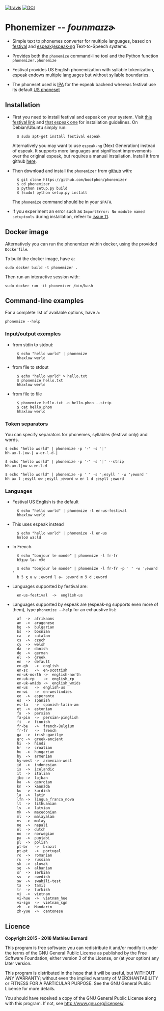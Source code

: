 [![travis](https://travis-ci.org/bootphon/phonemizer.svg?branch=master)](https://travis-ci.org/bootphon/phonemizer) [![DOI](https://zenodo.org/badge/56728069.svg)](https://doi.org/10.5281/zenodo.1045825)

# Phonemizer -- *foʊnmaɪzɚ*

* Simple text to phonemes converter for multiple languages, based
  on [festival](http://www.cstr.ed.ac.uk/projects/festival) and
  [espeak](http://espeak.sourceforge.net/)/[espeak-ng](https://github.com/espeak-ng/espeak-ng/)
  Text-to-Speech systems.

* Provides both the `phonemize` command-line tool and the Python function
  `phonemizer.phonemize`

* Festival provides US English phonemization with syllable
  tokenization, espeak endows multiple languages but without syllable
  boundaries.

* The phoneset used is
  [IPA](https://en.wikipedia.org/wiki/International_Phonetic_Alphabet)
  for the espeak backend whereas festival use its default
  [US phoneset](http://www.festvox.org/bsv/c4711.html)


## Installation

* First you need to install festival and espeak on your system. Visit
  [this festival link](http://www.festvox.org/docs/manual-2.4.0/festival_6.html#Installation)
  and [that espeak one](http://espeak.sourceforge.net/download.html)
  for installation guidelines. On Debian/Ubuntu simply run:

        $ sudo apt-get install festival espeak

  Alternatively you may want to use `espeak-ng` (Next Generation)
  instead of espeak. It supports more languages and significant
  improvements over the original espeak, but requires a manual
  installation. Install it from github
  [here](https://github.com/espeak-ng/espeak-ng/).

* Then download and install the `phonemizer` from
  [github](https://github.com/bootphon/phonemizer) with:

        $ git clone https://github.com/bootphon/phonemizer
        $ cd phonemizer
        $ python setup.py build
        $ [sudo] python setup.py install

  The `phonemize` command should be in your `$PATH`.

* If you experiment an error such as `ImportError: No module named
  setuptools` during installation, refeer to [issue
  11](https://github.com/bootphon/phonemizer/issues/11).

## Docker image

Alternatively you can run the phonemizer within docker, using the
provided `Dockerfile`.

To build the docker image, have a:

    sudo docker build -t phonemizer .

Then run an interactive session with:

    sudo docker run -it phonemizer /bin/bash


## Command-line examples

For a complete list of available options, have a:

    phonemize --help


### Input/output exemples

* from stdin to stdout:

        $ echo "hello world" | phonemize
        hhaxlow werld

* from file to stdout

        $ echo "hello world" > hello.txt
        $ phonemize hello.txt
        hhaxlow werld

* from file to file

        $ phonemize hello.txt -o hello.phon --strip
        $ cat hello.phon
        hhaxlow werld


### Token separators

You can specify separators for phonemes, syllables (festival only) and
words.

    $ echo "hello world" | phonemize -p '-' -s '|'
    hh-ax-l-|ow-| w-er-l-d-|

    $ echo "hello world" | phonemize -p '-' -s '|' --strip
    hh-ax-l|ow w-er-l-d

    $ echo "hello world" | phonemize -p ' ' -s ';esyll ' -w ';eword '
    hh ax l ;esyll ow ;esyll ;eword w er l d ;esyll ;eword


### Languages

* Festival US English is the default

        $ echo "hello world" | phonemize -l en-us-festival
        hhaxlow werld

* This uses espeak instead

        $ echo "hello world" | phonemize -l en-us
        həloʊ wɜːld

* In French

        $ echo "bonjour le monde" | phonemize -l fr-fr
        bɔ̃ʒuʁ lə- mɔ̃d

        $ echo "bonjour le monde" | phonemize -l fr-fr -p ' ' -w ';eword '
        b ɔ̃ ʒ u ʁ ;eword l ə- ;eword m ɔ̃ d ;eword

* Languages supported by festival are:

        en-us-festival	->	english-us

* Languages supported by espeak are (espeak-ng supports even more of
  them), type `phonemize --help` for an exhaustive list:

        af	->	afrikaans
        an	->	aragonese
        bg	->	bulgarian
        bs	->	bosnian
        ca	->	catalan
        cs	->	czech
        cy	->	welsh
        da	->	danish
        de	->	german
        el	->	greek
        en	->	default
        en-gb	->	english
        en-sc	->	en-scottish
        en-uk-north	->	english-north
        en-uk-rp	->	english_rp
        en-uk-wmids	->	english_wmids
        en-us	->	english-us
        en-wi	->	en-westindies
        eo	->	esperanto
        es	->	spanish
        es-la	->	spanish-latin-am
        et	->	estonian
        fa	->	persian
        fa-pin	->	persian-pinglish
        fi	->	finnish
        fr-be	->	french-Belgium
        fr-fr	->	french
        ga	->	irish-gaeilge
        grc	->	greek-ancient
        hi	->	hindi
        hr	->	croatian
        hu	->	hungarian
        hy	->	armenian
        hy-west	->	armenian-west
        id	->	indonesian
        is	->	icelandic
        it	->	italian
        jbo	->	lojban
        ka	->	georgian
        kn	->	kannada
        ku	->	kurdish
        la	->	latin
        lfn	->	lingua_franca_nova
        lt	->	lithuanian
        lv	->	latvian
        mk	->	macedonian
        ml	->	malayalam
        ms	->	malay
        ne	->	nepali
        nl	->	dutch
        no	->	norwegian
        pa	->	punjabi
        pl	->	polish
        pt-br	->	brazil
        pt-pt	->	portugal
        ro	->	romanian
        ru	->	russian
        sk	->	slovak
        sq	->	albanian
        sr	->	serbian
        sv	->	swedish
        sw	->	swahili-test
        ta	->	tamil
        tr	->	turkish
        vi	->	vietnam
        vi-hue	->	vietnam_hue
        vi-sgn	->	vietnam_sgn
        zh	->	Mandarin
        zh-yue	->	cantonese


## Licence

**Copyright 2015 - 2018 Mathieu Bernard**

This program is free software: you can redistribute it and/or modify
it under the terms of the GNU General Public License as published by
the Free Software Foundation, either version 3 of the License, or
(at your option) any later version.

This program is distributed in the hope that it will be useful,
but WITHOUT ANY WARRANTY; without even the implied warranty of
MERCHANTABILITY or FITNESS FOR A PARTICULAR PURPOSE.  See the
GNU General Public License for more details.

You should have received a copy of the GNU General Public License
along with this program. If not, see <http://www.gnu.org/licenses/>.
